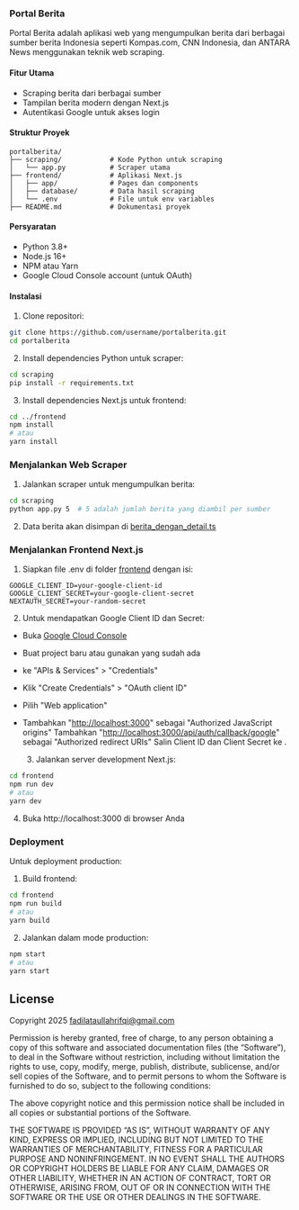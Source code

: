 ### Portal Berita

Portal Berita adalah aplikasi web yang mengumpulkan berita dari berbagai sumber berita Indonesia seperti Kompas.com, CNN Indonesia, dan ANTARA News menggunakan teknik web scraping.

#### Fitur Utama

- Scraping berita dari berbagai sumber
- Tampilan berita modern dengan Next.js
- Autentikasi Google untuk akses login

#### Struktur Proyek

```
portalberita/
├── scraping/            # Kode Python untuk scraping
│   └── app.py           # Scraper utama
├── frontend/            # Aplikasi Next.js
│   ├── app/             # Pages dan components
│   ├── database/        # Data hasil scraping
│   └── .env             # File untuk env variables
├── README.md            # Dokumentasi proyek
```

#### Persyaratan

- Python 3.8+
- Node.js 16+
- NPM atau Yarn
- Google Cloud Console account (untuk OAuth)

#### Instalasi

1. Clone repositori:

```bash
git clone https://github.com/username/portalberita.git
cd portalberita
```

2. Install dependencies Python untuk scraper:

```bash
cd scraping
pip install -r requirements.txt
```

3. Install dependencies Next.js untuk frontend:

```bash
cd ../frontend
npm install
# atau
yarn install
```

### Menjalankan Web Scraper

1. Jalankan scraper untuk mengumpulkan berita:

```bash
cd scraping
python app.py 5  # 5 adalah jumlah berita yang diambil per sumber
```

2. Data berita akan disimpan di [berita_dengan_detail.ts](frontend/database/berita_dengan_detail.ts)

### Menjalankan Frontend Next.js

1. Siapkan file .env di folder [frontend](frontend/) dengan isi:

```
GOOGLE_CLIENT_ID=your-google-client-id
GOOGLE_CLIENT_SECRET=your-google-client-secret
NEXTAUTH_SECRET=your-random-secret
```

2. Untuk mendapatkan Google Client ID dan Secret:

- Buka [Google Cloud Console](https://console.cloud.google.com/)
- Buat project baru atau gunakan yang sudah ada
- ke "APIs & Services" > "Credentials"
- Klik "Create Credentials" > "OAuth client ID"
- Pilih "Web application"
- Tambahkan "[http://localhost:3000](http://localhost:3000)" sebagai "Authorized JavaScript origins"
  Tambahkan "[http://localhost:3000/api/auth/callback/google](http://localhost:3000/api/auth/callback/google)" sebagai "Authorized redirect URIs"
  Salin Client ID dan Client Secret ke .

  3. Jalankan server development Next.js:

```bash
cd frontend
npm run dev
# atau
yarn dev
```

4. Buka http://localhost:3000 di browser Anda

### Deployment

Untuk deployment production:

1. Build frontend:

```bash
cd frontend
npm run build
# atau
yarn build
```

2. Jalankan dalam mode production:

```bash
npm start
# atau
yarn start
```

## License

Copyright 2025 fadilataullahrifqi@gmail.com

Permission is hereby granted, free of charge, to any person obtaining a copy of this software and associated documentation files (the “Software”), to deal in the Software without restriction, including without limitation the rights to use, copy, modify, merge, publish, distribute, sublicense, and/or sell copies of the Software, and to permit persons to whom the Software is furnished to do so, subject to the following conditions:

The above copyright notice and this permission notice shall be included in all copies or substantial portions of the Software.

THE SOFTWARE IS PROVIDED “AS IS”, WITHOUT WARRANTY OF ANY KIND, EXPRESS OR IMPLIED, INCLUDING BUT NOT LIMITED TO THE WARRANTIES OF MERCHANTABILITY, FITNESS FOR A PARTICULAR PURPOSE AND NONINFRINGEMENT. IN NO EVENT SHALL THE AUTHORS OR COPYRIGHT HOLDERS BE LIABLE FOR ANY CLAIM, DAMAGES OR OTHER LIABILITY, WHETHER IN AN ACTION OF CONTRACT, TORT OR OTHERWISE, ARISING FROM, OUT OF OR IN CONNECTION WITH THE SOFTWARE OR THE USE OR OTHER DEALINGS IN THE SOFTWARE.
